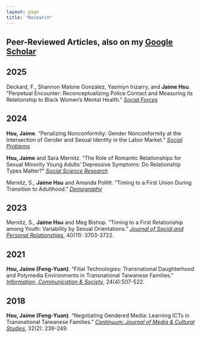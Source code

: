 ```yaml
---
layout: page
title: "Research"
---
```


**Peer-Reviewed Articles**, also on my [Google Scholar](https://scholar.google.com/citations?user=qb4j4e8AAAAJ&hl=zh-TW)
---


2025
---
Deckard, F., Shannon Malone Gonzalez, Yasmiyn Irizarry, and **Jaime Hsu**. “Perpetual Encounter: Reconceptualizing Police Contact and Measuring its Relationship to Black Women’s Mental Health.” [*Social Forces*](https://doi.org/10.1093/sf/soaf070)

2024
---

**Hsu, Jaime**. “Penalizing Nonconformity: Gender Nonconformity at the Intersection of Gender and Sexual Identity in the Labor Market.” [*Social Problems*](https://doi.org/10.1093/socpro/spae050)

**Hsu, Jaime** and Sara Mernitz. “The Role of Romantic Relationships for Sexual Minority Young Adults’ Depressive Symptoms: Do Relationship Types Matter?” [*Social Science Research*](https://doi.org/10.1016/j.ssresearch.2024.103049)

Mernitz, S., **Jaime Hsu** and Amanda Pollitt. “Timing to a First Union During Transition to Adulthood.” [*Demography*](https://doi.org/10.1215/00703370-11380562)

2023 
---
Mernitz, S., **Jaime Hsu** and Meg Bishop. “Timing to a First Relationship among Youth: Variability by Sexual Orientations.” [*Journal of Social and Personal Relationships*](https://doi.org/10.1177/02654075231185763), 40(11): 3703-3722.

2021
---
**Hsu, Jaime (Feng-Yuan)**. “Filial Technologies: Transnational Daughterhood and Polymedia Environments in Transnational Taiwanese Families.” [*Information, Communication & Society*](https://www.tandfonline.com/doi/abs/10.1080/1369118X.2019.1657161?journalCode=rics20), 24(4):507-522. 

2018  
---
**Hsu, Jaime (Feng-Yuan)**. “Negotiating Gendered Media: Learning ICTs in Transnational Taiwanese Families.” [*Continuum: Journal of Media & Cultural Studies*](https://doi.org/10.1080/10304312.2017.1409341), 32(2): 239-249. 

